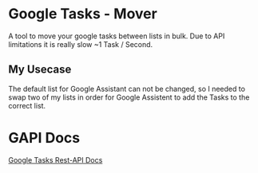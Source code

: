 # Google Tasks - Mover

A tool to move your google tasks between lists in bulk. Due to API limitations it is really slow ~1 Task / Second.

## My Usecase

The default list for Google Assistant can not be changed, so I needed to swap two of my lists in order for Google Assistent to add the Tasks to the correct list.

# GAPI Docs

[Google Tasks Rest-API Docs](https://developers.google.com/tasks/reference/rest)
